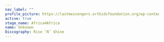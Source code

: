 ```yaml
---
nav_label: ""
profile_picture: https://lastmessengers.artkidsfoundation.org/wp-content/uploads/2022/09/happysunofyah.jpg
active: true
stage_name: Africa4Africa
name: Unknown
Discography: Rise ‘N’ Shine
---
```

